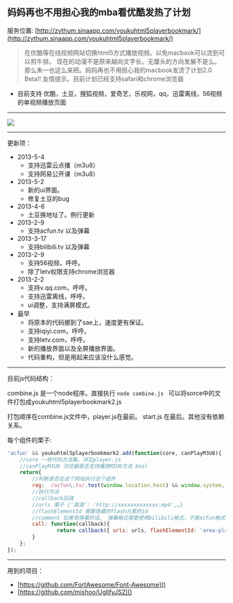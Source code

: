 妈妈再也不用担心我的mba看优酷发热了计划
---

服务位置: [http://zythum.sinaapp.com/youkuhtml5playerbookmark/](http://zythum.sinaapp.com/youkuhtml5playerbookmark/)

>在优酷等在线视频网站切换html5方式播放视频。以免macbook可以烫到可以煎牛排。
现在的动漫不是原来越向文字长。无厘头的方向发展不是么。那么朱一也这么来把。妈妈再也不用担心我的macbook发烫了计划2.0 Beta!!
友情提示。目前计划已经支持safari和chrome浏览器

+ 目前支持 优酷，土豆，搜狐视频，爱奇艺，乐视网，qq，迅雷离线，56视频 的单视频播放页面

---

![](http://ww4.sinaimg.cn/large/a74ecc4cjw1e4a7f4njqxj20mq0dzwgx.jpg)

---

更新项：
+ 2013-5-4
	+ 支持迅雷云点播（m3u8）
	+ 支持网易公开课（m3u8）
+ 2013-5-2
	+ 新的ui界面。
	+ 修复土豆的bug
+ 2013-4-6
	+ 土豆换地址了。例行更新
+ 2013-2-9
	+ 支持acfun.tv 以及弹幕
+ 2013-3-17
	+ 支持bilibili.tv 以及弹幕
+ 2013-2-9
	+ 支持56视频，呼呼。
	+ 除了letv权限支持chrome浏览器
+ 2013-2-2
	+ 支持v.qq.com，呼呼。
	+ 支持迅雷离线，呼呼。
	+ ui调整，支持满屏模式。
+ 最早
	+ 将原本的代码挪到了sae上，速度更有保证。
	+ 支持iqiyi.com，呼呼。
	+ 支持letv.com，呼呼。
	+ 新的播放界面以及全屏播放界面。
	+ 代码重构，但是用起来应该没什么感觉。

---

目前js代码结构：

combine.js 是一个node程序。直接执行 `node combine.js ` 可以将sorce中的文件打包成youkuhtml5playerbookmark2.js

打包顺序在combine.js文件中，player.js在最前。 start.js 在最后。其他没有依赖关系。

每个组件的栗子:

```javascript
'acfun' && youkuhtml5playerbookmark2.add(function(core, canPlayM3U8){
	//core 一些代码方法集。详见player.js
	//canPlayM3U8 浏览器是否支持播放M3U8方法 bool
	return{
		//判断是否在这个网站执行这个组件
		reg:  /acfun\.tv/.test(window.location.host) && window.system,
		//执行方法
		//callback回调
		//urls 栗子 {‘高清’: 'http://xxxxxxxxxxxxx.mp4',…}
		//flashElementId 需要隐藏的flash元素的id
		//comment 如果有弹幕的话。 弹幕格式需要使用bilibili格式，不是acfun格式。
		call: function(callback){			
				return callback({ urls: urls, flashElementId: 'area-player', comment: commentInfo });
		}
	};
});	
```

---

用到的项目：

+ [https://github.com/FortAwesome/Font-Awesome]()
+ [https://github.com/mishoo/UglifyJS2]()
